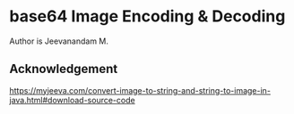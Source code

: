 # base64 Image Encoding & Decoding 
Author is Jeevanandam M.

## Acknowledgement
https://myjeeva.com/convert-image-to-string-and-string-to-image-in-java.html#download-source-code
